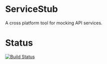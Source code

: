 # ServiceStub

A cross platform tool for mocking API services.

# Status

[![Build Status](https://secure.travis-ci.org/mattlaver/servicestub.png)](http://travis-ci.org/mattlaver/servicestub)
